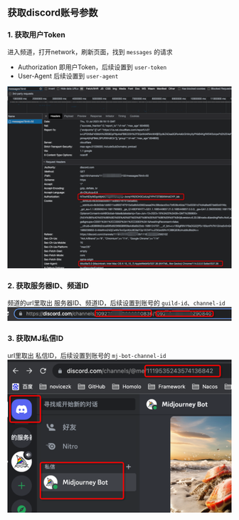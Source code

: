 ## 获取discord账号参数

### 1. 获取用户Token
进入频道，打开network，刷新页面，找到 `messages` 的请求
- Authorization 即用户Token，后续设置到 `user-token`
- User-Agent 后续设置到 `user-agent`

![User Token](params_user.png)

### 2. 获取服务器ID、频道ID

频道的url里取出 服务器ID、频道ID，后续设置到账号的 `guild-id`、`channel-id`
![Guild Channel ID](img_9.png)

### 3. 获取MJ私信ID

url里取出 私信ID，后续设置到账号的 `mj-bot-channel-id`
![Midjourney @me](bot-me.png)